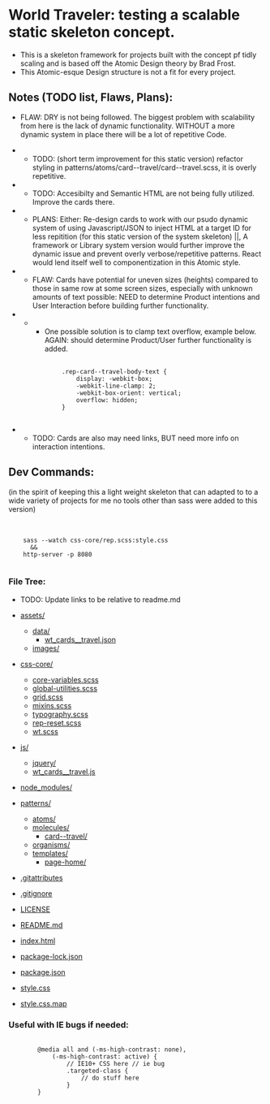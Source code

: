 # World Traveler: testing a scalable static skeleton concept.

- This is a skeleton framework for projects built with the concept pf tidly scaling and is based off the Atomic Design theory by Brad Frost.
- This Atomic-esque Design structure is not a fit for every project.

## Notes (TODO list, Flaws, Plans):

- FLAW: DRY is not being followed. The biggest problem with scalability from here is the lack of dynamic functionality. WITHOUT a more dynamic system in place there will be a lot of repetitive Code.
- - TODO: (short term improvement for this static version) refactor styling in patterns/atoms/card--travel/card--travel.scss, it is overly repetitive.
- - TODO: Accesibilty and Semantic HTML are not being fully utilized. Improve the cards there.
- - PLANS: Either: Re-design cards to work with our psudo dynamic system of using Javascript/JSON to inject HTML at a target ID for less repitition (for this static version of the system skeleton) ||, A framework or Library system version would further improve the dynamic issue and prevent overly verbose/repetitive patterns. React would lend itself well to componentization in this Atomic style.

- - FLAW: Cards have potential for uneven sizes (heights) compared to those in same row at some screen sizes, especially with unknown amounts of text possible: NEED to determine Product intentions and User Interaction before building further functionality.
- - - One possible solution is to clamp text overflow, example below. AGAIN: should determine Product/User further functionality is added.
    <pre>
        <code>
            .rep-card--travel-body-text {
                display: -webkit-box;
                -webkit-line-clamp: 2;
                -webkit-box-orient: vertical;
                overflow: hidden;
            }        
        </code>
    </pre>

- - TODO: Cards are also may need links, BUT need more info on interaction intentions.

## Dev Commands:

(in the spirit of keeping this a light weight skeleton that can adapted to to a wide variety of projects for me no tools other than sass were added to this version)

<pre> 
  <code>
    sass --watch css-core/rep.scss:style.css
      &&
    http-server -p 8080
  </code>
</pre>

### File Tree:

- TODO: Update links to be relative to readme.md

- [assets/](assets)
  - [data/](assets/data/)
    - [wt_cards\_\_travel.json](assets/data/wt_cards__travel.json)
  - [images/](./world-traveler/assets/images)
- [css-core/](./world-traveler/css-core)
  - [core-variables.scss](./world-traveler/css-core/core-variables.scss)
  - [global-utilities.scss](./world-traveler/css-core/global-utilities.scss)
  - [grid.scss](./world-traveler/css-core/grid.scss)
  - [mixins.scss](./world-traveler/css-core/mixins.scss)
  - [typography.scss](./world-traveler/css-core/typography.scss)
  - [rep-reset.scss](./world-traveler/css-core/rep-reset.scss)
  - [wt.scss](./world-traveler/css-core/wt.scss)
- [js/](./world-traveler/js)
  - [jquery/](./world-traveler/js/jquery)
  - [wt_cards\_\_travel.js](./world-traveler/js/wt_cards__travel.js)
- [node_modules/](./world-traveler/node_modules)
- [patterns/](./world-traveler/patterns)
  - [atoms/](./world-traveler/patterns/atoms)
  - [molecules/](./world-traveler/patterns/molecules)
    - [card--travel/](./molecules/card--travel)
  - [organisms/](./world-traveler/patterns/organisms)
  - [templates/](./world-traveler/patterns/templates)
    - [page-home/](./templates/page-home)
- [.gitattributes](./world-traveler/.gitattributes)
- [.gitignore](./world-traveler/.gitignore)
- [LICENSE](./world-traveler/LICENSE)
- [README.md](./world-traveler/README.md)
- [index.html](./world-traveler/index.html)
- [package-lock.json](./world-traveler/package-lock.json)
- [package.json](./world-traveler/package.json)
- [style.css](./world-traveler/style.css)
- [style.css.map](./world-traveler/style.css.map)

### Useful with IE bugs if needed:

<pre>
    <code>
        @media all and (-ms-high-contrast: none),
            (-ms-high-contrast: active) {
                // IE10+ CSS here // ie bug
                .targeted-class {
                    // do stuff here 
                }            
        }
    </code>
</pre>
